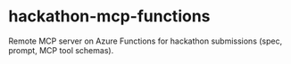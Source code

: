 # hackathon-mcp-functions
Remote MCP server on Azure Functions for hackathon submissions (spec, prompt, MCP tool schemas).

